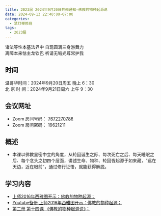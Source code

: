 ```yaml
---
title: 2023届 2024年9月20日共修通知—佛教的物种起源说
date: 2024-09-13 22:40:00-07:00
categories:
  - 慧灯禅修班
tags:
  - 2023届
---
```

诸法等性本基法界中 自现圆满三身游舞力\
离障本来怙主龙钦巴 祈请无垢光尊常护我

## 时间

温哥华时间：2024年9月20日周五 晚上 6：30\
北 京 时 间：2024年9月21日周六 上午 9：30

## 会议网址

* Zoom 房间号码： [7672270786](https://us02web.zoom.us/j/7672270786?pwd=bjRzNVpOT0g1cWF3WWVqVE1PZzlWZz09)
* Zoom 房间密码： 19621211

## 概述

* 本课以佛教显密中立的角度，从轮回诞生之际、每次死亡之后、每天睡眠之后、每个念头之初四个层面，讲述生命、物种、轮回皆起源于如来藏，“远在天边，近在眼前”，通过修行证悟，就能获得解脱。

## 学习内容

* [上师2016年西雅图开示：佛教的物种起源；](https://s3.ap-northeast-1.wasabisys.com/hdcx/jmy/%E6%85%A7%E7%81%AF%E7%A6%85%E4%BF%AE%E8%AF%BE/%E6%85%A7%E7%81%AF%E7%A6%85%E4%BF%AE%E8%AF%BE%E7%AC%AC%E4%BA%8C%E5%86%8C/19%20%E4%BD%9B%E6%95%99%E7%9A%84%E7%89%A9%E7%A7%8D%E8%B5%B7%E6%BA%90%20%20by%20Khenpo%20Tsultrim%20Lodro%20%E6%85%88%E8%AF%9A%E7%BD%97%E7%8F%A0%E4%BB%81%E6%B3%A2%E5%88%87.mp4)
* [Youtube备份 上师2016年西雅图开示：佛教的物种起源；](https://www.youtube.com/watch?v=AJC-MhbFr1g)
* [第二册 第十四课 《佛教的物种起源说》；](https://www.huidengchanxiu.net/books/b2/2-13)
